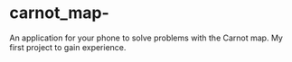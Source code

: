 # carnot_map-
An application for your phone to solve problems with the Carnot map. My first project to gain experience.
